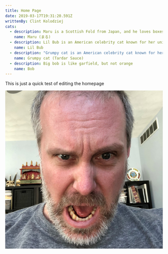 ```yaml
---
title: Home Page
date: 2019-03-17T19:31:20.591Z
writtenBy: Clint Kolodziej
cats:
  - description: Maru is a Scottish Fold from Japan, and he loves boxes.
    name: Maru (まる)
  - description: Lil Bub is an American celebrity cat known for her unique appearance.
    name: Lil Bub
  - description: "Grumpy cat is an American celebrity cat known for her grumpy appearance. "
    name: Grumpy cat (Tardar Sauce)
  - description: Big bob is like garfield, but not orange
    name: Bob
---
```

This is just a quick test of editing the homepage

![Grumpy Clint](/static/img/clint-grumpy.jpg "Grumpy Clint")